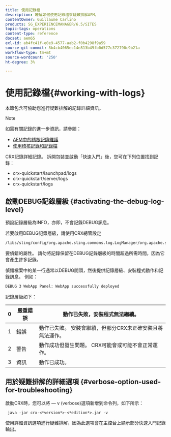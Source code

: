 ```yaml
---
title: 使用記錄檔
description: 瞭解如何使用記錄檔來疑難排解AEM。
contentOwner: Guillaume Carlino
products: SG_EXPERIENCEMANAGER/6.5/SITES
topic-tags: operations
content-type: reference
docset: aem65
exl-id: ab4fc41f-e0e9-4577-aab2-f0b4298f9a59
source-git-commit: 8b4cb4065ec14e813b49fb0d577c372790c9b21a
workflow-type: tm+mt
source-wordcount: '250'
ht-degree: 3%

---
```


# 使用記錄檔{#working-with-logs}

本節包含可協助您進行疑難排解的記錄詳細資訊。

>[!NOTE]
>
>如需有關記錄的進一步資訊，請參閱：
>
>* [AEM中的稽核記錄維護](/help/sites-administering/operations-audit-log.md)
>* [使用稽核記錄和記錄檔](/help/sites-deploying/monitoring-and-maintaining.md#working-with-audit-records-and-log-files)

CRX記錄詳細記錄。 拆開包裝並啟動「快速入門」後，您可在下列位置找到記錄：

* crx-quickstart/launchpad/logs
* crx-quickstart/server/logs
* crx-quickstart/logs

## 啟動DEBUG記錄層級 {#activating-the-debug-log-level}

預設記錄層級為INFO，亦即，不會記錄DEBUG訊息。

若要啟用DEBUG記錄層級，請使用CRX總管設定

```xml
/libs/sling/config/org.apache.sling.commons.log.LogManager/org.apache.sling.commons.log.level
```

要偵錯的屬性。 請勿將記錄保留在DEBUG記錄層級的時間超過所需時間，因為它會產生許多記錄。

偵錯檔案中的某一行通常以DEBUG開頭，然後提供記錄層級、安裝程式動作和記錄訊息。 例如：

```xml
DEBUG 3 WebApp Panel: WebApp successfully deployed
```

記錄層級如下：

| 0 | 嚴重錯誤 | 動作已失敗，安裝程式無法繼續。 |
|---|---|---|
| 1 | 錯誤 | 動作已失敗。 安裝會繼續，但部分CRX未正確安裝且將無法運作。 |
| 2 | 警告 | 動作成功但發生問題。 CRX可能會或可能不會正常運作。 |
| 3 | 資訊 | 動作已成功。 |

## 用於疑難排解的詳細選項 {#verbose-option-used-for-troubleshooting}

啟動CRX時，您可以將 — v (verbose)選項新增到命令列，如下所示：

` java -jar crx-<*version*>-<*edition*>.jar -v`

使用詳細資訊選項進行疑難排解，因為此選項會在主控台上顯示部分快速入門記錄輸出。

